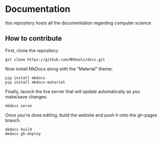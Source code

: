 # Documentation
this repository hosts all the documentation regarding computer science

## How to contribute
First, clone the repository:
```
git clone https://github.com/MHSeals/docs.git
```
Now install MkDocs along with the "Material" theme:
```
pip install mkdocs
pip install mkdocs-material
```
Finally, launch the live server that will update automatically as you make/save changes:
```
mkdocs serve
```
Once you're done editing, build the website and push it onto the gh-pages branch.
```
mkdocs build
mkdocs gh-deploy
```
